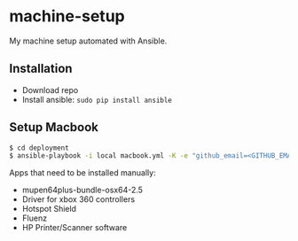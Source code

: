 # machine-setup

My machine setup automated with Ansible.

## Installation

- Download repo
- Install ansible: `sudo pip install ansible`

## Setup Macbook

```bash
$ cd deployment
$ ansible-playbook -i local macbook.yml -K -e "github_email=<GITHUB_EMAIL>"
```

Apps that need to be installed manually:

- mupen64plus-bundle-osx64-2.5
- Driver for xbox 360 controllers
- Hotspot Shield
- Fluenz
- HP Printer/Scanner software

